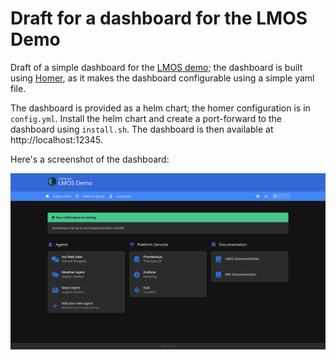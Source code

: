 # Draft for a dashboard for the LMOS Demo

Draft of a simple dashboard for the [LMOS demo](https://github.com/eclipse-lmos/lmos-demo); the dashboard is built 
using [Homer](https://github.com/bastienwirtz/homer), as it makes the dashboard configurable using a simple yaml file.

The dashboard is provided as a helm chart; the homer configuration is in `config.yml`. Install the helm chart 
and create a port-forward to the dashboard using `install.sh`. The dashboard is then available at 
http://localhost:12345.

Here's a screenshot of the dashboard:

![Screenshot of the dashboard](screenshot.png)
